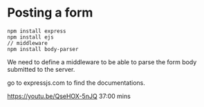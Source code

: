 
# Posting a form

```
npm install express
npm install ejs
// middleware
npm install body-parser
```

We need to define a middleware to be able to parse the form body submitted to the server.

go to expressjs.com to find the documentations.


https://youtu.be/QseHOX-5nJQ
37:00 mins